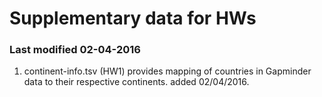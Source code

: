 # Supplementary data for HWs

### Last modified 02-04-2016

1. continent-info.tsv (HW1) provides mapping of countries in Gapminder data to their respective continents. added 02/04/2016.
